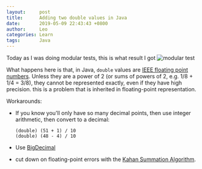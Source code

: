 ```yaml
---
layout:     post
title:      Adding two double values in Java
date:       2019-05-09 22:43:43 +0800
author:     Leo
categories: Learn
tags:       Java
---
```

Today as I was doing modular tests, this is what result I got
![modular test][test]

What happens here is that, in Java,  `double`  values are  [IEEE floating point numbers][1]. Unless they are a power of 2 (or sums of powers of 2, e.g. 1/8 + 1/4 = 3/8), they cannot be represented exactly, even if they have high precision. this is a problem that is inherited in floating-point representation.

Workarounds:
-   If you know you'll only have so many decimal points, then use integer arithmetic, then convert to a decimal:
    
    ```
    (double) (51 + 1) / 10
    (double) (48 - 4) / 10
    ```
    
-   Use  [BigDecimal][2]
    
-   cut down on floating-point errors with the  [Kahan Summation Algorithm][3].

[test]: https://i.imgur.com/x4f86Wb.png "test result"
[1]: http://en.wikipedia.org/wiki/IEEE_floating_point
[2]: http://docs.oracle.com/javase/7/docs/api/java/math/BigDecimal.html
[3]: http://en.wikipedia.org/wiki/Kahan_summation_algorithm


